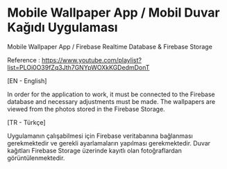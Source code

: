 # Mobile Wallpaper App / Mobil Duvar Kağıdı Uygulaması

Mobile Wallpaper App / Firebase Realtime Database &amp; Firebase Storage

Reference : https://www.youtube.com/playlist?list=PLOi0O39fZq3Jth7GNYpWOXkKGDedmDonT

[EN - English]

In order for the application to work, it must be connected to the Firebase database and necessary adjustments must be made. The wallpapers are viewed from the photos stored in the Firebase Storage.

[TR - Türkçe]

Uygulamanın çalışabilmesi için Firebase veritabanına bağlanması gerekmektedir ve gerekli ayarlamaların yapılması gerekmektedir. Duvar kağıtları Firebase Storage üzerinde kayıtlı olan fotoğraflardan görüntülenmektedir.
